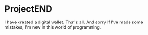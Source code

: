 # ProjectEND
I have created a digital wallet. That's all.
And sorry If I've made some mistakes, I'm new in this world of programming.
